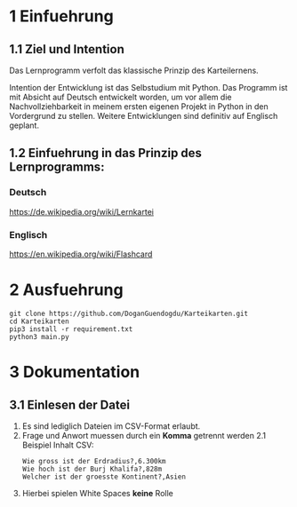 # 1 Einfuehrung 

## 1.1 Ziel und Intention
Das Lernprogramm verfolt das klassische Prinzip des Karteilernens.

Intention der Entwicklung ist das Selbstudium mit Python.
Das Programm ist mit Absicht auf Deutsch entwickelt worden,
um vor allem die Nachvollziehbarkeit in meinem ersten eigenen Projekt in Python in den Vordergrund zu stellen.
Weitere Entwicklungen sind definitiv auf Englisch geplant.

## 1.2 Einfuehrung in das Prinzip des Lernprogramms:
### Deutsch   
https://de.wikipedia.org/wiki/Lernkartei

### Englisch 
https://en.wikipedia.org/wiki/Flashcard


# 2 Ausfuehrung
```
git clone https://github.com/DoganGuendogdu/Karteikarten.git 
cd Karteikarten
pip3 install -r requirement.txt
python3 main.py
```
# 3 Dokumentation

## 3.1 Einlesen der Datei
 1. Es sind lediglich Dateien im CSV-Format erlaubt.
 2. Frage und Anwort muessen durch ein **Komma** getrennt werden 
  2.1 Beispiel Inhalt CSV:
    ``` 
    Wie gross ist der Erdradius?,6.300km
    Wie hoch ist der Burj Khalifa?,828m
    Welcher ist der groesste Kontinent?,Asien
    ``` 
 3. Hierbei spielen White Spaces **keine** Rolle

        


